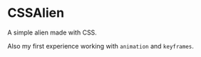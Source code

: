 

# CSSAlien



A simple alien made with CSS.

Also my first experience working with `animation` and `keyframes`.
